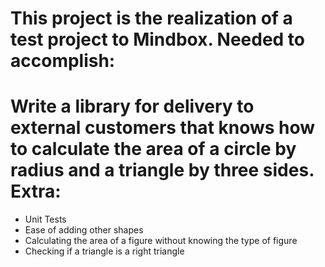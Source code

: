 # This project is the realization of a test project to Mindbox. Needed to accomplish:
# Write a library for delivery to external customers that knows how to calculate the area of a circle by radius and a triangle by three sides. Extra:
- Unit Tests
- Ease of adding other shapes
- Calculating the area of a figure without knowing the type of figure
- Checking if a triangle is a right triangle
